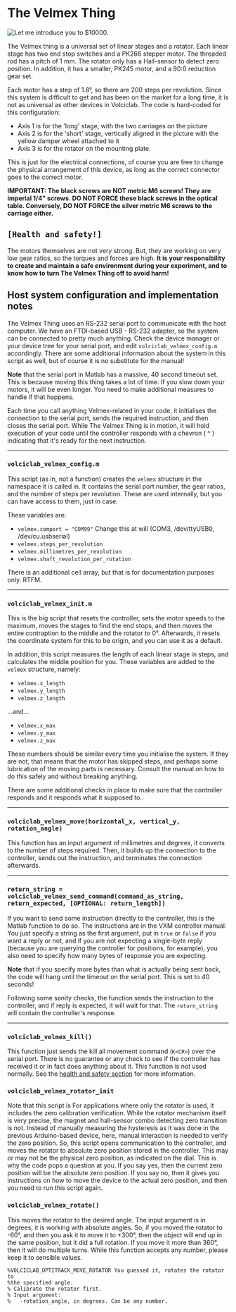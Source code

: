 # The Velmex Thing
![Let me introduce you to $10000.](../img/velmex_low_res.jpg "Let me introduce you to $10000.")

The Velmex thing is a universal set of linear stages and a rotator. Each linear stage has two end stop switches and a PK266 stepper motor. The threaded rod has a pitch of 1 mm. The rotator only has a Hall-sensor to detect zero position. In addition, it has a smaller, PK245 motor, and a 90:0 reduction gear set.

Each motor has a step of 1.8°, so there are 200 steps per revolution. Since this system is difficult to get and has been on the market for a long time, it is not as universal as other devices in Volciclab. The code is hard-coded for this configuration:

* Axis 1 is for the 'long' stage, with the two carriages on the picture
* Axis 2 is for the 'short' stage, vertically aligned in the picture with the yellow damper wheel attached to it
* Axis 3 is for the rotator on the mounting plate.

This is just for the electrical connections, of course you are free to change the physical arrangement of this device, as long as the correct connector goes to the correct motor.

**IMPORTANT: The black screws are NOT metric M6 screws! They are imperial 1/4" screws. DO NOT FORCE these black screws in the optical table. Conversely, DO NOT FORCE the silver metric M6 screws to the carriage either.**


## `[Health and safety!]`

The motors themselves are not very strong. But, they are working on very low gear ratios, so the torques and forces are high. **It is your responsibility to create and maintain a safe environment during your experiment, and to know how to turn The Velmex Thing off to avoid harm!**

## Host system configuration and implementation notes

The Velmex Thing uses an RS-232 serial port to communicate with the host computer. We have an FTDI-based USB - RS-232 adapter, so the system can be connected to pretty much anything. Check the device manager or your device tree for your serial port, and edit `volciclab_velmex_config.m` accordingly. There are some additional information about the system in this script as well, but of course it is no substitute for the manual!

**Note** that the serial port in Matlab has a massive, 40 second timeout set. This is because moving this thing takes a lot of time. If you slow down your motors, it will be even longer. You need to make additional measures to handle if that happens.

Each time you call anything Velmex-related in your code, it initialises the connection to the serial port, sends the required instruction, and then closes the serial port. While The Velmex Thing is in motion, it will hold execution of your code until the controller responds with a chevron ( ^ ) indicating that it's ready for the next instruction.

***

### `volciclab_velmex_config.m`

This script (as in, not a function) creates the `velmex` structure in the namespace it is called in. It contains the serial port number, the gear ratios, and the number of steps per revolution. These are used internally, but you can have access to them, just in case.

These variables are:

* `velmex.comport = "COM99"` Change this at will (COM3, /dev/ttyUSB0, /dev/cu.usbserial)
* `velmex.steps_per_revolution`
* `velmex.millimetres_per_revolution`
* `velmex.shaft_revolution_per_rotation`

There is an additional cell array, but that is for documentation purposes only. RTFM.

***

### `volciclab_velmex_init.m`

This is the big script that resets the controller, sets the motor speeds to the maximum, moves the stages to find the end stops, and then moves the entire contraption to the middle and the rotator to 0°. Afterwards, it resets the coordinate system for this to be origin, and you can use it as a default.

In addition, this script measures the length of each linear stage in steps, and calculates the middle position for you. These variables are added to the `velmex` structure, namely:

* `velmex.x_length`
* `velmex.y_length`
* `velmex.z_length`

...and...

* `velmex.x_max`
* `velmex.y_max`
* `velmex.z_max`

These numbers should be similar every time you initialise the system. If they are not, that means that the motor has skipped steps, and perhaps some lubrication of the moving parts is necessary. Consult the manual on how to do this safely and without breaking anything.

There are some additional checks in place to make sure that the controller responds and it responds what it supposed to.

***

### `volciclab_velmex_move(horizontal_x, vertical_y, rotation_angle)`

This function has an input argument of millimetres and degrees, it converts to the number of steps required. Then, it builds up the connection to the controller, sends out the instruction, and terminates the connection afterwards.

***

### `return_string = volciclab_velmex_send_command(command_as_string, return_expected, [OPTIONAL: return_length])`

If you want to send some instruction directly to the controller, this is the Matlab function to do so. The instructions are in the VXM controller manual. You just specify a string as the first argument, put in `true` or `false` if you want a reply or not, and if you are not expecting a single-byte reply (because you are querying the controller for positions, for example), you also need to specify how many bytes of response you are expecting.

**Note**  that if you specify more bytes than what is actually being sent back, the code will hang until the timeout on the serial port. This is set to 40 seconds!

Following some sanity checks, the function sends the instruction to the controller, and if reply is expected, it will wait for that. The `return_string` will contain the controller's response.

***

### `volciclab_velmex_kill()`

This function just sends the kill all movement command (`K<CR>`) over the serial port. There is no guarantee or any check to see if the controller has received it or in fact does anything about it. This function is not used normally. See the [health and safety section](#health-and-safety) for more information.

### `volciclab_velmex_rotator_init`

Note that this script is For applications where only the rotator is used, it includes the zero calibration verification. While the rotator mechanism itself is very precise, the magnet and hall-sensor combo detecting zero transition is not. Instead of manually measuring the hysteresis as it was done in the previous Arduino-based device, here, manual interaction is needed to verify the zero position. So, this script opens communication to the controller, and moves the rotator to absolute zero position stored in the controller. This may or may not be the physical zero position, as indicated on the dial. This is why the code pops a question at you. If you say yes, then the current zero position will be the absolute zero position. If you say no, then it gives you instructions on how to move the device to the actual zero position, and then you need to run this script again.

### `volciclab_velmex_rotate()`

This moves the rotator to the desired angle. The input argument is in degrees, it is working with absolute angles. So, if you moved the rotator to -60°, and then you ask it to move it to +300°, then the object will end up in the same position, but it did a full rotation. If you move it more than 360°, then it will do multiple turns. While this function accepts any number, please keep it to sensible values.

```
%VOLCICLAB_OPTITRACK_MOVE_ROTATOR Yuu guessed it, rotates the rotator to
%the specified angle.
% Calibrate the rotator first.
% Input argument:
%   -rotation_angle, in degrees. Can be any number.
```

